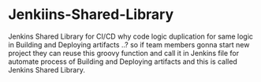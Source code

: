 # Jenkiins-Shared-Library
Jenkins Shared Library for CI/CD
why code logic duplication for same logic in Building and Deploying artifacts ..?
so if team members gonna start new project they can reuse this groovy function and call it in Jenkins file for automate process of Building and Deploying artifacts 
and this is called Jenkins Shared Library.
